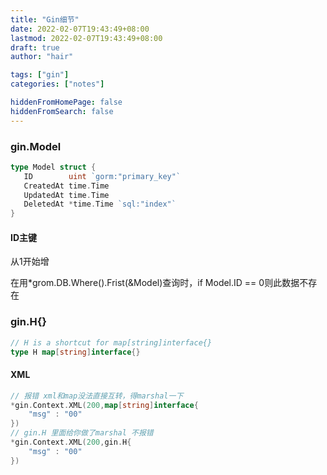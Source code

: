 ```yaml
---
title: "Gin细节"
date: 2022-02-07T19:43:49+08:00
lastmod: 2022-02-07T19:43:49+08:00
draft: true
author: "hair"

tags: ["gin"]
categories: ["notes"]

hiddenFromHomePage: false
hiddenFromSearch: false
---
```

### gin.Model

```go
type Model struct {
   ID        uint `gorm:"primary_key"`
   CreatedAt time.Time
   UpdatedAt time.Time
   DeletedAt *time.Time `sql:"index"`
}
```

#### ID主键

从1开始增

在用*grom.DB.Where().Frist(&Model)查询时，if Model.ID == 0则此数据不存在

### gin.H{}

```go
// H is a shortcut for map[string]interface{}
type H map[string]interface{}
```



#### XML

```go
// 报错 xml和map没法直接互转，得marshal一下
*gin.Context.XML(200,map[string]interface{
	"msg" : "00"
})
// gin.H 里面给你做了marshal 不报错
*gin.Context.XML(200,gin.H{
	"msg" : "00"
})
```

